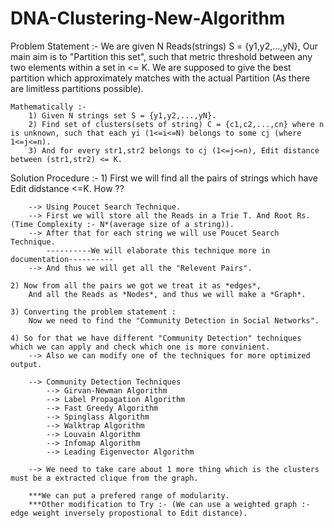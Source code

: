 # DNA-Clustering-New-Algorithm

Problem Statement :- We are given N Reads(strings) S = {y1,y2,...,yN}, Our main aim is to "Partition this set", such that metric threshold between any two elements within a set in <= K. We are supposed to give the best partition which approximately matches with the actual Partition (As there are limitless partitions possible).

	Mathematically :- 
		1) Given N strings set S = {y1,y2,...,yN}.
		2) Find set of clusters(sets of string) C = {c1,c2,...,cn} where n is unknown, such that each yi (1<=i<=N) belongs to some cj (where 1<=j<=n).
		3) And for every str1,str2 belongs to cj (1<=j<=n), Edit distance between (str1,str2) <= K.



Solution Procedure :- 
	1) First we will find all the pairs of strings which have Edit didstance <=K.
		How ??
		
		--> Using Poucet Search Technique.
		--> First we will store all the Reads in a Trie T. And Root Rs.		(Time Complexity :- N*(average size of a string)).
		--> After that for each string we will use Poucet Search Technique.
			----------We will elaborate this technique more in documentation----------
		--> And thus we will get all the "Relevent Pairs".
	
	2) Now from all the pairs we got we treat it as *edges*,
		And all the Reads as *Nodes*, and thus we will make a *Graph*.
		
	3) Converting the problem statement :
		Now we need to find the "Community Detection in Social Networks".
		
	4) So for that we have different "Community Detection" techniques which we can apply and check which one is more convinient.
		--> Also we can modify one of the techniques for more optimized output.
		
		--> Community Detection Techniques 
			--> Girvan-Newman Algorithm
			--> Label Propagation Algorithm
			--> Fast Greedy Algorithm
			--> Spinglass Algorithm
			--> Walktrap Algorithm
			--> Louvain Algorithm
			--> Infomap Algorithm
			--> Leading Eigenvector Algorithm
		
		--> We need to take care about 1 more thing which is the clusters must be a extracted clique from the graph.
		
		***We can put a prefered range of modularity.
		***Other modification to Try :- (We can use a weighted graph :- edge weight inversely propostional to Edit distance).
